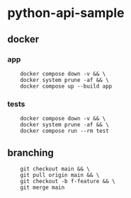 # python-api-sample

## docker
### app
```shell
    docker compose down -v && \
    docker system prune -af && \
    docker compose up --build app
```
### tests
```shell
    docker compose down -v && \
    docker system prune -af && \
    docker compose run --rm test
```

## branching
```shell
    git checkout main && \
    git pull origin main && \
    git checkout -b f-feature && \
    git merge main
```

